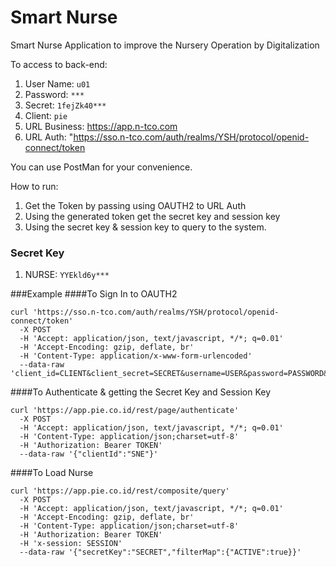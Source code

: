 # Smart Nurse

Smart Nurse Application to improve the Nursery Operation by Digitalization

To access to back-end:

1. User Name: `u01`
2. Password: `***`
3. Secret: `1fejZk40***`
4. Client: `pie`
3. URL Business: https://app.n-tco.com
4. URL Auth: "https://sso.n-tco.com/auth/realms/YSH/protocol/openid-connect/token

You can use PostMan for your convenience.

How to run:

1. Get the Token by passing using OAUTH2 to URL Auth
2. Using the generated token get the secret key and session key
3. Using the secret key & session key to query to the system.

### Secret Key

1. NURSE: `YYEkld6y***`

###Example
####To Sign In to OAUTH2
````
curl 'https://sso.n-tco.com/auth/realms/YSH/protocol/openid-connect/token' 
  -X POST
  -H 'Accept: application/json, text/javascript, */*; q=0.01' 
  -H 'Accept-Encoding: gzip, deflate, br' 
  -H 'Content-Type: application/x-www-form-urlencoded' 
  --data-raw 'client_id=CLIENT&client_secret=SECRET&username=USER&password=PASSWORD&grant_type=password'
````
####To Authenticate & getting the Secret Key and Session Key
````
curl 'https://app.pie.co.id/rest/page/authenticate' 
  -X POST 
  -H 'Accept: application/json, text/javascript, */*; q=0.01' 
  -H 'Content-Type: application/json;charset=utf-8' 
  -H 'Authorization: Bearer TOKEN' 
  --data-raw '{"clientId":"SNE"}'
````
####To Load Nurse
````
curl 'https://app.pie.co.id/rest/composite/query' 
  -X POST 
  -H 'Accept: application/json, text/javascript, */*; q=0.01' 
  -H 'Accept-Encoding: gzip, deflate, br' 
  -H 'Content-Type: application/json;charset=utf-8' 
  -H 'Authorization: Bearer TOKEN' 
  -H 'x-session: SESSION' 
  --data-raw '{"secretKey":"SECRET","filterMap":{"ACTIVE":true}}'
````